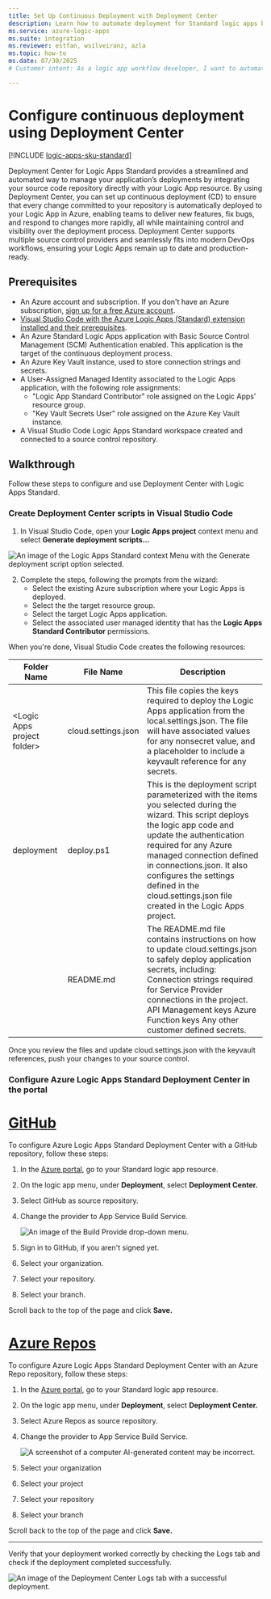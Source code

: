 ```yaml
---
title: Set Up Continuous Deployment with Deployment Center
description: Learn how to automate deployment for Standard logic apps by using Deployment Center in Azure.
ms.service: azure-logic-apps
ms.suite: integration
ms.reviewer: estfan, wsilveiranz, azla
ms.topic: how-to
ms.date: 07/30/2025
# Customer intent: As a logic app workflow developer, I want to automate deployment for Standard logic apps by directly integrating my source code repository with my logic app resources and setting up continuous deployment by using Deployment Center in Azure.

---
```


# Configure continuous deployment using Deployment Center

[!INCLUDE [logic-apps-sku-standard](../../includes/logic-apps-sku-standard.md)]

Deployment Center for Logic Apps Standard provides a streamlined and automated way to manage your application’s deployments by integrating your source code repository directly with your Logic App resource. By using Deployment Center, you can set up continuous deployment (CD) to ensure that every change committed to your repository is automatically deployed to your Logic App in Azure, enabling teams to deliver new features, fix bugs, and respond to changes more rapidly, all while maintaining control and visibility over the deployment process. Deployment Center supports multiple source control providers and seamlessly fits into modern DevOps workflows, ensuring your Logic Apps remain up to date and production-ready.

## Prerequisites

-   An Azure account and subscription. If you don't have an Azure subscription, [sign up for a free Azure account](https://azure.microsoft.com/free/?WT.mc_id=A261C142F).
-   [Visual Studio Code with the Azure Logic Apps (Standard) extension installed and their prerequisites](/azure/logic-apps/create-single-tenant-workflows-visual-studio-code#prerequisites).
-   An Azure Standard Logic Apps application with Basic Source Control Management (SCM) Authentication enabled. This application is the target of the continuous deployment process.
-   An Azure Key Vault instance, used to store connection strings and secrets.
-   A User-Assigned Managed Identity associated to the Logic Apps application, with the following role assignments:
    -   "Logic App Standard Contributor" role assigned on the Logic Apps’ resource group.
    -   "Key Vault Secrets User" role assigned on the Azure Key Vault instance.
-   A Visual Studio Code Logic Apps Standard workspace created and connected to a source control repository.

## Walkthrough

Follow these steps  to configure and use Deployment Center with Logic Apps Standard.

### Create Deployment Center scripts in Visual Studio Code

1.  In Visual Studio Code, open your **Logic Apps project** context menu and select **Generate deployment scripts…**

![An image of the Logic Apps Standard context Menu with the Generate deployment script option selected.](media/generate-deployment-screen-menu-option.png)

2.  Complete the steps, following the prompts from the wizard:
    - Select the existing Azure subscription where your Logic Apps is deployed.
    - Select the the target resource group.
    - Select the target Logic Apps application.
    - Select the associated user managed identity that has the **Logic Apps Standard Contributor** permissions.

When you're done, Visual Studio Code creates the following resources:

| Folder Name                   | File Name           | Description                                                                                                                                                                                                                                                                                                                                                         |
|-------------------------------|---------------------|---------------------------------------------------------------------------------------------------------------------------------------------------------------------------------------------------------------------------------------------------------------------------------------------------------------------------------------------------------------------|
| \<Logic Apps project folder\> | cloud.settings.json | This file copies the keys required to deploy the Logic Apps application from the local.settings.json. The file will have associated values for any nonsecret value, and a placeholder to include a keyvault reference for any secrets.                                                                                                                             |
| deployment                    | deploy.ps1          | This is the deployment script parameterized with the items you selected during the wizard. This script deploys the logic app code and update the authentication required for any Azure managed connection defined in connections.json. It also configures the settings defined in the cloud.settings.json file created in the Logic Apps project. |
|                               | README.md           | The README.md file contains instructions on how to update cloud.settings.json to safely deploy application secrets, including: Connection strings required for Service Provider connections in the project. API Management keys Azure Function keys Any other customer defined secrets.                                                                             |

Once you review the files and update cloud.settings.json with the keyvault references, push your changes to your source control.

### Configure Azure Logic Apps Standard Deployment Center in the portal

# [GitHub](#tab/github)
To configure Azure Logic Apps Standard Deployment Center with a GitHub repository, follow these steps:

1.  In the [Azure portal](https://portal.azure.com/), go to your Standard logic app resource.
2.  On the logic app menu, under **Deployment**, select **Deployment Center.**
3.  Select GitHub as source repository.
4.  Change the provider to App Service Build Service.

    ![An image of the Build Provide drop-down menu.](media/select-build-provider.png)

5.  Sign in to GitHub, if you aren't signed yet.
6.  Select your organization.
7.  Select your repository.
8.  Select your branch.

Scroll back to the top of the page and click **Save.**

# [Azure Repos](#tab/azure-repos)
To configure Azure Logic Apps Standard Deployment Center with an Azure Repo repository, follow these steps:

1.  In the [Azure portal](https://portal.azure.com/), go to your Standard logic app resource.
2.  On the logic app menu, under **Deployment**, select **Deployment Center.**
3.  Select Azure Repos as source repository.
4.  Change the provider to App Service Build Service.

    ![A screenshot of a computer AI-generated content may be incorrect.](media/select-build-provider.png)

5.  Select your organization
6.  Select your project
7.  Select your repository
8.  Select your branch

Scroll back to the top of the page and click **Save.**

---

Verify that your deployment worked correctly by checking the Logs tab and check if the deployment completed successfully.

![An image of the Deployment Center Logs tab with a successful deployment.](media/deployment-center-logs.png)
